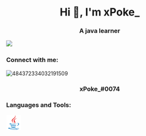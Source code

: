 <h1 align="center">Hi 👋, I'm xPoke_</h1>
<h3 align="center">A java learner</h3>

<img src="https://discord.c99.nl/widget/theme-1/484372334032191509.png">


<h3 align="left">Connect with me:</h3>
<p align="left">
<img align="center" src="https://raw.githubusercontent.com/rahuldkjain/github-profile-readme-generator/master/src/images/icons/Social/discord.svg" alt="484372334032191509" height="30" width="40" /></a><h3 align="center">xPoke_#0074</h3>
</p>

<h3 align="left">Languages and Tools:</h3>
<p align="left"> <a href="https://www.java.com" target="_blank" rel="noreferrer"> <img src="https://raw.githubusercontent.com/devicons/devicon/master/icons/java/java-original.svg" alt="java" width="40" height="40"/> </a> </p>
